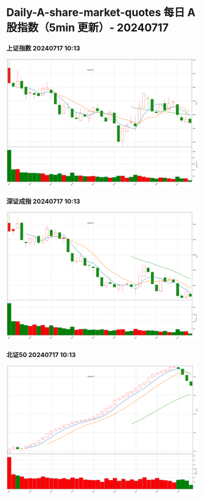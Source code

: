 
# Daily-A-share-market-quotes 每日 A 股指数（5min 更新）- 20240717

### 上证指数 20240717 10:13
![](./fig/2024/7/20240717-sh000001.png)

### 深证成指 20240717 10:13
![](./fig/2024/7/20240717-sz399001.png)

### 北证50 20240717 10:13
![](./fig/2024/7/20240717-bj899050.png)
